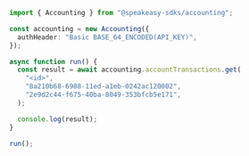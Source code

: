 <!-- Start SDK Example Usage [usage] -->
```typescript
import { Accounting } from "@speakeasy-sdks/accounting";

const accounting = new Accounting({
  authHeader: "Basic BASE_64_ENCODED(API_KEY)",
});

async function run() {
  const result = await accounting.accountTransactions.get(
    "<id>",
    "8a210b68-6988-11ed-a1eb-0242ac120002",
    "2e9d2c44-f675-40ba-8049-353bfcb5e171",
  );

  console.log(result);
}

run();

```
<!-- End SDK Example Usage [usage] -->